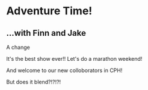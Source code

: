 # Adventure Time!

## ...with Finn and Jake 

A change

It's the best show ever!!   Let's do a marathon weekend!

And welcome to our new colloborators in CPH!

But does it blend?!?!?!
